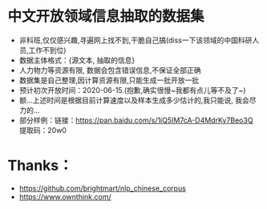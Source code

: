 # 中文开放领域信息抽取的数据集
* 非科班,仅仅感兴趣,寻遍网上找不到,干脆自己搞(diss一下该领域的中国科研人员,工作不到位)
* 数据主体格式：{源文本, 抽取的信息}
* 人力物力等资源有限, 数据会包含错误信息,不保证全部正确
* 数据集是自己整理,因计算资源有限,只能生成一批开放一批
* 预计初次开放时间：2020-06-15.(抱歉,确实很慢~我都有点儿等不及了~)
* 额...上述时间是根据目前计算速度以及样本生成多少估计的,我只能说, 我会尽力的...
* 部分样例：链接：https://pan.baidu.com/s/1iQ5IM7cA-D4MdrKy7Beo3Q 提取码：20w0 
# Thanks：
* https://github.com/brightmart/nlp_chinese_corpus
* https://www.ownthink.com/



